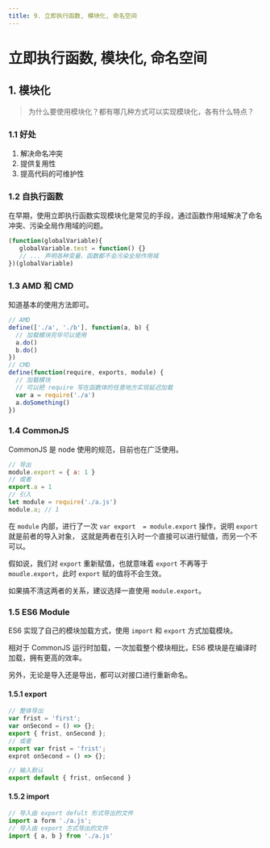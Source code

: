 ```yaml
---
title: 9. 立即执行函数, 模块化, 命名空间
---
```


# 立即执行函数, 模块化, 命名空间

## 1. 模块化

> 为什么要使用模块化？都有哪几种方式可以实现模块化，各有什么特点？


### 1.1 好处
1. 解决命名冲突
2. 提供复用性
3. 提高代码的可维护性

### 1.2 自执行函数
在早期，使用立即执行函数实现模块化是常见的手段，通过函数作用域解决了命名冲突、污染全局作用域的问题。

```js
(function(globalVariable){
   globalVariable.test = function() {}
   // ... 声明各种变量、函数都不会污染全局作用域
})(globalVariable)
```

### 1.3 AMD 和 CMD
知道基本的使用方法即可。

```js
// AMD
define(['./a', './b'], function(a, b) {
  // 加载模块完毕可以使用
  a.do()
  b.do()
})
// CMD
define(function(require, exports, module) {
  // 加载模块
  // 可以把 require 写在函数体的任意地方实现延迟加载
  var a = require('./a')
  a.doSomething()
})
```
### 1.4 CommonJS 

CommonJS 是 node 使用的规范，目前也在广泛使用。

```js
// 导出
module.export = { a: 1 }
// 或者
export.a = 1
// 引入
let module = require('./a.js')
module.a; // 1
```
在 `module` 内部，进行了一次 `var export  = module.export` 操作，说明 `export` 就是前者的导入对象， 这就是两者在引入时一个直接可以进行赋值，而另一个不可以。

假如说，我们对 `export` 重新赋值，也就意味着 `export` 不再等于 `moudle.export`，此时 `export` 赋的值将不会生效。

如果搞不清这两者的关系，建议选择一直使用 `module.export`。 
### 1.5 ES6  Module
ES6 实现了自己的模块加载方式，使用 `import` 和 `export` 方式加载模块。

相对于 CommonJS 运行时加载，一次加载整个模块相比，ES6 模块是在编译时加载，拥有更高的效率。

另外，无论是导入还是导出，都可以对接口进行重新命名。
#### 1.5.1 export
```js
// 整体导出
var frist = 'first';
var onSecond = () => {};
export { frist, onSecond };
// 或者
export var frist = 'frist';
exprot onSecond = () => {};

// 输入默认
export default { frist, onSecond }

```

#### 1.5.2 import
```js
// 导入由 export defult 形式导出的文件
import a form './a.js';
// 导入由 export 方式导出的文件
import { a, b } from './a.js'
```

